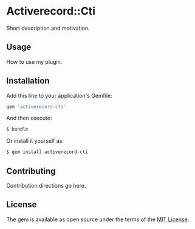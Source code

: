 # Activerecord::Cti
Short description and motivation.

## Usage
How to use my plugin.

## Installation
Add this line to your application's Gemfile:

```ruby
gem 'activerecord-cti'
```

And then execute:
```bash
$ bundle
```

Or install it yourself as:
```bash
$ gem install activerecord-cti
```

## Contributing
Contribution directions go here.

## License
The gem is available as open source under the terms of the [MIT License](https://opensource.org/licenses/MIT).
